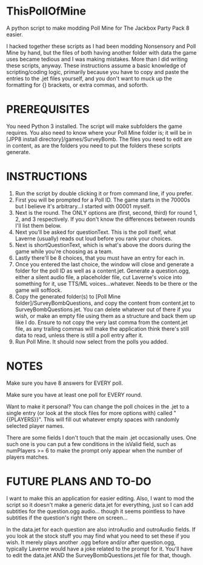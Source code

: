 # ThisPollOfMine
A python script to make modding Poll Mine for The Jackbox Party Pack 8 easier.

I hacked together these scripts as I had been modding Nonsensory and Poll Mine by hand, but the files of both having another folder with data the game uses became tedious and I was making mistakes.  More than I did writing these scripts, anyway.  These instructions assume a basic knowledge of scripting/coding logic, primarily because you have to copy and paste the entries to the .jet files yourself, and you don't want to muck up the formatting for {} brackets, or extra commas, and soforth.

# PREREQUISITES
You need Python 3 installed.  The script will make subfolders the game requires.  You also need to know where your Poll Mine folder is; it will be in [JPP8 install directory]/games/SurveyBomb. The files you need to edit are in content, as are the folders you need to put the folders these scripts generate.

# INSTRUCTIONS
1. Run the script by double clicking it or from command line, if you prefer.
2. First you will be prompted for a Poll ID. The game starts in the 70000s but I believe it's arbitrary...I started with 00001 myself.
3. Next is the round.  The ONLY options are (first, second, third) for round 1, 2, and 3 respectively.  If you don't know the differences between rounds I'll list them below.
4. Next you'll be asked for questionText. This is the poll itself, what Laverne (usually) reads out loud before you rank your choices.
5. Next is shortQuestionText, which is what's above the doors during the game while you're choosing as a team.
6. Lastly there'll be 8 choices, that you must have an entry for each in.
7. Once you entered the last choice, the window will close and generate a folder for the poll ID as well as a content.jet.  Generate a question.ogg, either a silent audio file, a placeholder file, cut Laverne's voice into something for it, use TTS/ML voices...whatever. Needs to be there or the game will softlock.
8. Copy the generated folder(s) to [Poll Mine folder]/SurveyBombQuestions, and copy the content from content.jet to SurveyBombQuestions.jet. You can delete whatever out of there if you wish, or make an empty file using them as a structure and back them up like I do. Ensure to not copy the very last comma from the content.jet file, as any trailing commas will make the application think there's still data to read, unless there is still a poll entry after it.
9. Run Poll Mine. It should now select from the polls you added.

# NOTES
Make sure you have 8 answers for EVERY poll.

Make sure you have at least one poll for EVERY round.

Want to make it personal? You can change the poll choices in the .jet to a single entry (or look at the stock files for more options with) called "{{PLAYERS}}".  This will fill out whatever empty spaces with randomly selected player names.  

There are some fields I don't touch that the main .jet occasionally uses.  One such one is you can put a few conditions in the isValid field, such as numPlayers >= 6 to make the prompt only appear when the number of players matches.


# FUTURE PLANS AND TO-DO
I want to make this an application for easier editing.  Also, I want to mod the script so it doesn't make a generic data.jet for everything, just so I can add subtitles for the question.ogg audio... though it seems pointless to have subtitles if the question's right there on screen...

In the data.jet for each question are also introAudio and outroAudio fields. If you look at the stock stuff you may find what you need to set these if you wish. It merely plays another .ogg before and/or after question.ogg, typically Laverne would have a joke related to the prompt for it. You'll have to edit the data.jet AND the SurveyBombQuestions.jet file for that, though.
